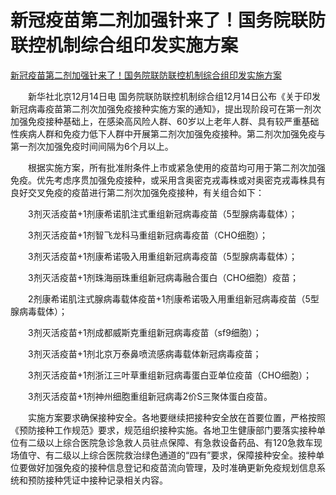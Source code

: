 # 新冠疫苗第二剂加强针来了！国务院联防联控机制综合组印发实施方案
[新冠疫苗第二剂加强针来了！国务院联防联控机制综合组印发实施方案](https://www.msn.cn/zh-cn/health/health/%E6%96%B0%E5%86%A0%E7%96%AB%E8%8B%97%E7%AC%AC%E4%BA%8C%E5%89%82%E5%8A%A0%E5%BC%BA%E9%92%88%E6%9D%A5%E4%BA%86-%E5%9B%BD%E5%8A%A1%E9%99%A2%E8%81%94%E9%98%B2%E8%81%94%E6%8E%A7%E6%9C%BA%E5%88%B6%E7%BB%BC%E5%90%88%E7%BB%84%E5%8D%B0%E5%8F%91%E5%AE%9E%E6%96%BD%E6%96%B9%E6%A1%88/ar-AA15fWba?ocid=msedgntp&cvid=c13e1cefbff441d592c5a1a684b8bbef) 

 　　新华社北京12月14日电 国务院联防联控机制综合组12月14日公布《关于印发新冠病毒疫苗第二剂次加强免疫接种实施方案的通知》，提出现阶段可在第一剂次加强免疫接种基础上，在感染高风险人群、60岁以上老年人群、具有较严重基础性疾病人群和免疫力低下人群中开展第二剂次加强免疫接种。第二剂次加强免疫与第一剂次加强免疫时间间隔为6个月以上。

　　根据实施方案，所有批准附条件上市或紧急使用的疫苗均可用于第二剂次加强免疫。优先考虑序贯加强免疫接种，或采用含奥密克戎毒株或对奥密克戎毒株具有良好交叉免疫的疫苗进行第二剂次加强免疫接种，有关组合如下：

　　3剂灭活疫苗+1剂康希诺肌注式重组新冠病毒疫苗（5型腺病毒载体）；

　　3剂灭活疫苗+1剂智飞龙科马重组新冠病毒疫苗（CHO细胞）；

　　3剂灭活疫苗+1剂康希诺吸入用重组新冠病毒疫苗（5型腺病毒载体）；

　　3剂灭活疫苗+1剂珠海丽珠重组新冠病毒融合蛋白（CHO细胞）疫苗；

　　2剂康希诺肌注式腺病毒载体疫苗+1剂康希诺吸入用重组新冠病毒疫苗（5型腺病毒载体）；

　　3剂灭活疫苗+1剂成都威斯克重组新冠病毒疫苗（sf9细胞）；

　　3剂灭活疫苗+1剂北京万泰鼻喷流感病毒载体新冠病毒疫苗；

　　3剂灭活疫苗+1剂浙江三叶草重组新冠病毒蛋白亚单位疫苗（CHO细胞）；

　　3剂灭活疫苗+1剂神州细胞重组新冠病毒2价S三聚体蛋白疫苗。

　　实施方案要求确保接种安全。各地要继续把接种安全放在首要位置，严格按照《预防接种工作规范》要求，规范组织接种实施。各地卫生健康部门要落实接种单位有二级以上综合医院急诊急救人员驻点保障、有急救设备药品、有120急救车现场值守、有二级以上综合医院救治绿色通道的“四有”要求，保障接种安全。接种单位要做好加强免疫的接种信息登记和疫苗流向管理，及时准确更新免疫规划信息系统和预防接种凭证中接种记录相关内容。
